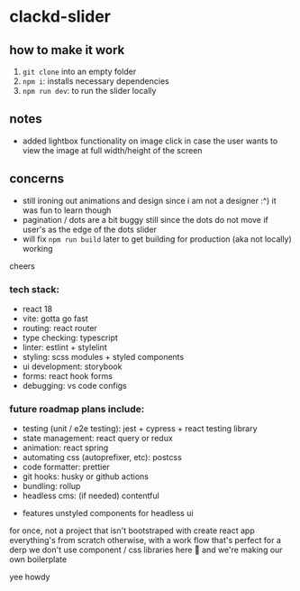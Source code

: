 # clackd-slider

## how to make it work

1. `git clone` into an empty folder
2. `npm i`: installs necessary dependencies
3. `npm run dev`: to run the slider locally


## notes

- added lightbox functionality on image click in case the user wants to view the image at full width/height of the screen


## concerns

- still ironing out animations and design since i am not a designer :^) it was fun to learn though
- pagination / dots are a bit buggy still since the dots do not move if user's as the edge of the dots slider
- will fix `npm run build` later to get building for production (aka not locally) working


cheers

### tech stack:

- react 18
- vite: gotta go fast
- routing: react router
- type checking: typescript
- linter:  estlint + stylelint
- styling: scss modules + styled components
- ui development: storybook
- forms: react hook forms
- debugging: vs code configs


### future roadmap plans include:

- testing (unit / e2e testing): jest + cypress + react testing library
- state management: react query or redux
- animation: react spring
- automating css (autoprefixer, etc): postcss
- code formatter: prettier
- git hooks: husky or github actions
- bundling: rollup
- headless cms: (if needed) contentful

+ features unstyled components for headless ui


for once, not a project that isn't bootstraped with create react app 
everything's from scratch otherwise, with a work flow that's perfect for a derp
we don't use component / css libraries here 😤 and we're making our own boilerplate

yee howdy

